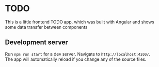 # TODO

This is a little frontend TODO app, which was built with Angular and shows some data transfer between components

## Development server

Run `npm run start` for a dev server. Navigate to `http://localhost:4200/`. The app will automatically reload if you change any of the source files.

